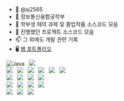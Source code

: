 - 👋 @sj2565
- 📖 정보통신융합공학부
- 🌱 학부생 때의 과제 및 졸업작품 소스코드 모음
- 💞️ 진행했던 프로젝트 소스코드 모음
- 📫 그 외에도 개발 관련 기록
- 🖥️ [웹 포트폴리오](https://sj2565.github.io)   
  
<img alt="Java" src ="https://img.shields.io/badge/Java-007396.svg?&style=for-the-badge&logo=Java&logoColor=white"/> &nbsp; <img src="https://img.shields.io/badge/python-%233776AB.svg?&style=for-the-badge&logo=python&logoColor=white"/> <br>
<img src="https://img.shields.io/badge/html5-%23E34F26.svg?&style=for-the-badge&logo=html5&logoColor=white"/> &nbsp; <img src="https://img.shields.io/badge/css3-%231572B6.svg?&style=for-the-badge&logo=css3&logoColor=white"/> &nbsp; <img src="https://img.shields.io/badge/javascript-%23F7DF1E.svg?&style=for-the-badge&logo=javascript&logoColor=black"/> &nbsp; 
<img src="https://img.shields.io/badge/node.js-%23339933.svg?&style=for-the-badge&logo=node.js&logoColor=white" /> &nbsp; <img src="https://img.shields.io/badge/spring-%236DB33F.svg?&style=for-the-badge&logo=spring&logoColor=white" /> &nbsp; <img src="https://img.shields.io/badge/keras-%23D00000.svg?&style=for-the-badge&logo=keras&logoColor=white" /> <br>
<img src="https://img.shields.io/badge/oracle-%23F80000.svg?&style=for-the-badge&logo=oracle&logoColor=white" /> &nbsp;	<img src="https://img.shields.io/badge/mongodb-%2347A248.svg?&style=for-the-badge&logo=mongodb&logoColor=white" /> &nbsp;
<img src="https://img.shields.io/badge/postgresql-%23336791.svg?&style=for-the-badge&logo=postgresql&logoColor=white" /> &nbsp; <img src="https://img.shields.io/badge/mysql-%234479A1.svg?&style=for-the-badge&logo=mysql&logoColor=white" /> <br>
<img src="https://img.shields.io/badge/visual%20studio%20code-%23007ACC.svg?&style=for-the-badge&logo=visual%20studio%20code&logoColor=white" /> &nbsp; <img src="https://img.shields.io/badge/PyCharm-000000?style=for-the-badge&logo=PyCharm&logoColor=green"> &nbsp;
<img src="https://img.shields.io/badge/eclipse%20ide-525C86?style=for-the-badge&logo=eclipse%20ide&logoColor=white"> &nbsp; <img src="https://img.shields.io/badge/github-%23181717.svg?&style=for-the-badge&logo=github&logoColor=white" /> <br>
<img src="https://img.shields.io/badge/arduino-%2300979D.svg?&style=for-the-badge&logo=arduino&logoColor=white" /> &nbsp; <img src="https://img.shields.io/badge/raspberry%20pi-%23C51A4A.svg?&style=for-the-badge&logo=raspberry%20pi&logoColor=white" /> &nbsp; <img src="https://img.shields.io/badge/opencv-5C3EE8?style=for-the-badge&logo=opencv&logoColor=white">
